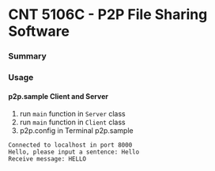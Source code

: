 # CNT 5106C - P2P File Sharing Software

### Summary

### Usage
#### p2p.sample Client and Server
1. run `main` function in `Server` class
2. run `main` function in `Client` class
3. p2p.config in Terminal
p2p.sample
```shell
Connected to localhost in port 8000
Hello, please input a sentence: Hello
Receive message: HELLO
```